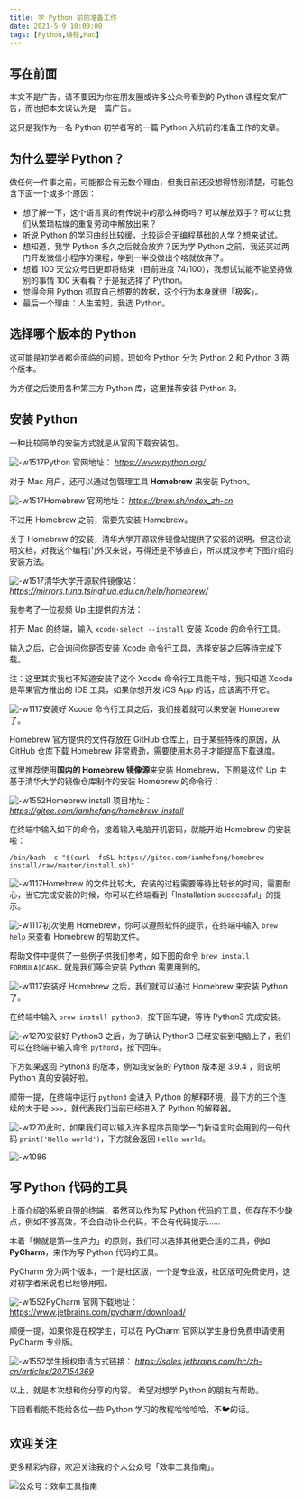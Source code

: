 ```yaml
---
title: 学 Python 前的准备工作      
date: 2021-5-9 10:00:00    
tags: [Python,编程,Mac]          
---
```


## 写在前面

本文不是广告，请不要因为你在朋友圈或许多公众号看到的 Python 课程文案/广告，而也把本文误认为是一篇广告。

这只是我作为一名 Python 初学者写的一篇 Python 入坑前的准备工作的文章。

## 为什么要学 Python？

做任何一件事之前，可能都会有无数个理由，但我目前还没想得特别清楚，可能包含下面一个或多个原因：

* 想了解一下，这个语言真的有传说中的那么神奇吗？可以解放双手？可以让我们从繁琐枯燥的重复劳动中解放出来？
* 听说 Python 的学习曲线比较缓，比较适合无编程基础的人学？想来试试。
* 想知道，我学 Python 多久之后就会放弃？因为学 Python 之前，我还买过两门开发微信小程序的课程，学到一半没做出个啥就放弃了。
* 想着 100 天公众号日更即将结束（目前进度 74/100），我想试试能不能坚持做别的事情 100 天看看？于是我选择了 Python。
* 觉得会用 Python 抓取自己想要的数据，这个行为本身就很「极客」。
* 最后一个理由：人生苦短，我选 Python。

## 选择哪个版本的 Python

这可能是初学者都会面临的问题，现如今 Python 分为 Python 2 和 Python 3 两个版本。

为方便之后使用各种第三方 Python 库，这里推荐安装 Python 3。


## 安装 Python

一种比较简单的安装方式就是从官网下载安装包。

![-w1517](https://article-picbed-1302715071.cos.ap-guangzhou.myqcloud.com/2021/05/08/16204828409010.jpg)Python 官网地址：
*https://www.python.org/*

对于 Mac 用户，还可以通过包管理工具 **Homebrew** 来安装 Python。

![-w1517](https://article-picbed-1302715071.cos.ap-guangzhou.myqcloud.com/2021/05/08/16204829008263.jpg)Homebrew 官网地址：
*https://brew.sh/index_zh-cn*

不过用 Homebrew 之前，需要先安装 Homebrew。

关于 Homebrew 的安装，清华大学开源软件镜像站提供了安装的说明，但这份说明文档，对我这个编程门外汉来说，写得还是不够直白，所以就没参考下图介绍的安装方法。

![-w1517](https://article-picbed-1302715071.cos.ap-guangzhou.myqcloud.com/2021/05/08/16204833576670.jpg)清华大学开源软件镜像站：
*https://mirrors.tuna.tsinghua.edu.cn/help/homebrew/*

我参考了一位视频 Up 主提供的方法：

打开 Mac 的终端，输入 `xcode-select --install` 安装 Xcode 的命令行工具。

输入之后，它会询问你是否安装 Xcode 命令行工具，选择安装之后等待完成下载。

注：这里其实我也不知道安装了这个 Xcode 命令行工具能干啥，我只知道 Xcode 是苹果官方推出的 IDE 工具，如果你想开发 iOS App 的话，应该离不开它。   

![-w1117](https://article-picbed-1302715071.cos.ap-guangzhou.myqcloud.com/2021/05/08/16203911851823.jpg)安装好 Xcode 命令行工具之后，我们接着就可以来安装 Homebrew 了。

Homebrew 官方提供的文件存放在 GitHub 仓库上，由于某些特殊的原因，从 GitHub 仓库下载 Homebrew 非常费劲，需要使用木弟子才能提高下载速度。

这里推荐使用**国内的 Homebrew 镜像源**来安装 Homebrew，下图是这位 Up 主基于清华大学的镜像仓库制作的安装 Homebrew 的命令行：

![-w1552](https://article-picbed-1302715071.cos.ap-guangzhou.myqcloud.com/2021/05/08/16204826102268.jpg)Homebrew install 项目地址：
*https://gitee.com/iamhefang/homebrew-install*

在终端中输入如下的命令，接着输入电脑开机密码，就能开始 Homebrew 的安装啦：

`/bin/bash -c "$(curl -fsSL https://gitee.com/iamhefang/homebrew-install/raw/master/install.sh)"`

![-w1117](https://article-picbed-1302715071.cos.ap-guangzhou.myqcloud.com/2021/05/08/16203917754742.jpg)Homebrew 的文件比较大，安装的过程需要等待比较长的时间，需要耐心，当它完成安装的时候，你可以在终端看到「Installation successful」的提示。 

![-w1117](https://article-picbed-1302715071.cos.ap-guangzhou.myqcloud.com/2021/05/08/16203921686037.jpg)初次使用 Homebrew，你可以遵照软件的提示，在终端中输入 `brew help` 来查看 Homebrew 的帮助文件。  

帮助文件中提供了一些例子供我们参考，如下图的命令 `brew install FORMULA|CASK…` 就是我们等会安装 Python 需要用到的。 

![-w1117](https://article-picbed-1302715071.cos.ap-guangzhou.myqcloud.com/2021/05/08/16203924282234.jpg)安装好 Homebrew 之后，我们就可以通过 Homebrew 来安装 Python 了。

在终端中输入 `brew install python3`，按下回车键，等待 Python3 完成安装。

![-w1270](https://article-picbed-1302715071.cos.ap-guangzhou.myqcloud.com/2021/05/08/16203930295687.jpg)安装好 Python3 之后，为了确认 Python3 已经安装到电脑上了，我们可以在终端中输入命令 `python3`，按下回车。

下方如果返回 Python3 的版本，例如我安装的 Python 版本是 3.9.4 ，则说明 Python 真的安装好啦。

顺带一提，在终端中运行 `python3` 会进入 Python 的解释环境，最下方的三个连续的大于号 `>>>`，就代表我们当前已经进入了 Python 的解释器。   

![-w1270](https://article-picbed-1302715071.cos.ap-guangzhou.myqcloud.com/2021/05/08/16203932177900.jpg)此时，如果我们可以输入许多程序员刚学一门新语言时会用到的一句代码 `print('Hello world')`，下方就会返回 `Hello world`。

![-w1086](https://article-picbed-1302715071.cos.ap-guangzhou.myqcloud.com/2021/05/08/16204840244154.jpg)


## 写 Python 代码的工具

上面介绍的系统自带的终端，虽然可以作为写 Python 代码的工具，但存在不少缺点，例如不够高效，不会自动补全代码，不会有代码提示……

本着「懒就是第一生产力」的原则，我们可以选择其他更合适的工具，例如 **PyCharm**，来作为写 Python 代码的工具。

PyCharm 分为两个版本，一个是社区版，一个是专业版，社区版可免费使用，这对初学者来说也已经够用啦。

![-w1552](https://article-picbed-1302715071.cos.ap-guangzhou.myqcloud.com/2021/05/08/16204844040829.jpg)PyCharm 官网下载地址：
https://www.jetbrains.com/pycharm/download/

顺便一提，如果你是在校学生，可以在 PyCharm 官网以学生身份免费申请使用 PyCharm 专业版。

![-w1552](https://article-picbed-1302715071.cos.ap-guangzhou.myqcloud.com/2021/05/08/16204841660100.jpg)学生授权申请方式链接：
*https://sales.jetbrains.com/hc/zh-cn/articles/207154369*

以上，就是本次想和你分享的内容。
希望对想学 Python 的朋友有帮助。

下回看看能不能给各位一些 Python 学习的教程哈哈哈哈，不🐦的话。

## 欢迎关注

更多精彩内容，欢迎关注我的个人公众号「效率工具指南」。

![公众号：效率工具指南](https://article-picbed-1302715071.cos.ap-guangzhou.myqcloud.com/2021/05/08/gong-zhong-hao-xiao-lu-gong-ju-zhi-nan.png)

